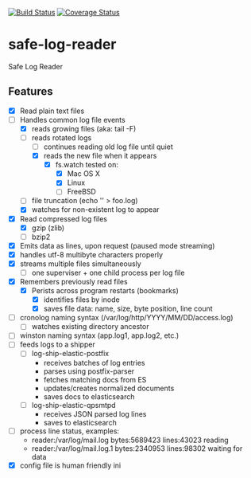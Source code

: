 [![Build Status][ci-img]][ci-url]
[![Coverage Status][cov-img]][cov-url]

# safe-log-reader

Safe Log Reader

## Features

- [x] Read plain text files
- [ ] Handles common log file events
    - [x] reads growing files (aka: tail -F)
    - [ ] reads rotated logs
        - [ ] continues reading old log file until quiet
        - [x] reads the new file when it appears
            - [x] fs.watch tested on:
                - [x] Mac OS X
                - [x] Linux
                - [ ] FreeBSD
    - [ ] file truncation (echo '' > foo.log)
    - [x] watches for non-existent log to appear
- [x] Read compressed log files
    - [x] gzip (zlib)
    - [ ] bzip2
- [x] Emits data as lines, upon request (paused mode streaming)
- [x] handles utf-8 multibyte characters properly
- [x] streams multiple files simultaneously
    - [ ] one superviser + one child process per log file
- [x] Remembers previously read files
    - [x] Perists across program restarts (bookmarks)
        - [x] identifies files by inode
        - [x] saves file data: name, size, byte position, line count
- [ ] cronolog naming syntax (/var/log/http/YYYY/MM/DD/access.log)
    - [ ] watches existing directory ancestor
- [ ] winston naming syntax (app.log1, app.log2, etc.)
- [ ] feeds logs to a shipper
    - [ ] log-ship-elastic-postfix
        - receives batches of log entries
        - parses using postfix-parser
        - fetches matching docs from ES
        - updates/creates normalized documents
        - saves docs to elasticsearch
    - [ ] log-ship-elastic-qpsmtpd
        - receives JSON parsed log lines
        - saves to elasticsearch
- [ ] process line status, examples:
    - reader:/var/log/mail.log bytes:5689423 lines:43023 reading
    - reader:/var/log/mail.log.1 bytes:2340953 lines:98302 waiting for data
- [x] config file is human friendly ini

[ci-img]: https://travis-ci.org/DoubleCheck/safe-log-reader.svg
[ci-url]: https://travis-ci.org/DoubleCheck/safe-log-reader
[cov-img]: https://coveralls.io/repos/DoubleCheck/safe-log-reader/badge.svg
[cov-url]: https://coveralls.io/github/DoubleCheck/safe-log-reader
